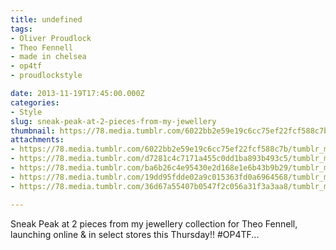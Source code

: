 ```yaml
---
title: undefined
tags:
- Oliver Proudlock
- Theo Fennell
- made in chelsea
- op4tf
- proudlockstyle

date: 2013-11-19T17:45:00.000Z
categories:
- Style
slug: sneak-peak-at-2-pieces-from-my-jewellery
thumbnail: https://78.media.tumblr.com/6022bb2e59e19c6cc75ef22fcf588c7b/tumblr_mwioojF5w91rhrm24o1_1280.jpg
attachments:
- https://78.media.tumblr.com/6022bb2e59e19c6cc75ef22fcf588c7b/tumblr_mwioojF5w91rhrm24o1_1280.jpg
- https://78.media.tumblr.com/d7281c4c7171a455c0dd1ba893b493c5/tumblr_mwioojF5w91rhrm24o2_r1_1280.jpg
- https://78.media.tumblr.com/ba6b26c4e95430e2d168e1e6b43b9b29/tumblr_mwioojF5w91rhrm24o3_r1_1280.jpg
- https://78.media.tumblr.com/19dd95fdde02a9c015363fd0a6964568/tumblr_mwioojF5w91rhrm24o5_r2_500.jpg
- https://78.media.tumblr.com/36d67a55407b0547f2c056a31f3a3aa8/tumblr_mwioojF5w91rhrm24o4_r2_500.jpg

---
```


Sneak Peak at 2 pieces from my jewellery collection for Theo Fennell, launching online & in select stores this Thursday!! #OP4TF...

